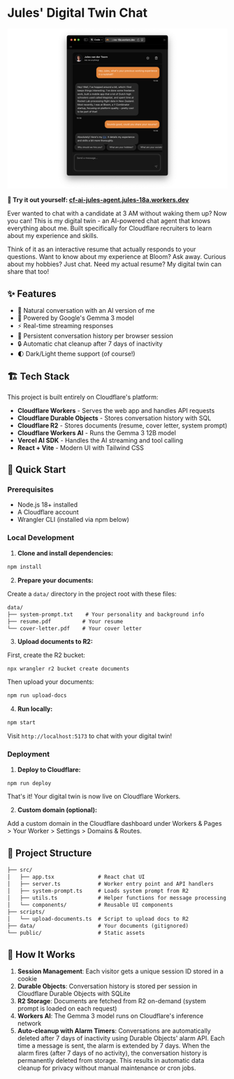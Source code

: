 # Jules' Digital Twin Chat

![Chat with Jules Screenshot](./docs/screenshot.png)

**🚀 Try it out yourself: [cf-ai-jules-agent.jules-18a.workers.dev](https://cf-ai-jules-agent.jules-18a.workers.dev/)**

Ever wanted to chat with a candidate at 3 AM without waking them up? Now you can! This is my digital twin - an AI-powered chat agent that knows everything about me. Built specifically for Cloudflare recruiters to learn about my experience and skills.

Think of it as an interactive resume that actually responds to your questions. Want to know about my experience at Bloom? Ask away. Curious about my hobbies? Just chat. Need my actual resume? My digital twin can share that too!

## ✨ Features

- 💬 Natural conversation with an AI version of me
- 🧠 Powered by Google's Gemma 3 model
- ⚡️ Real-time streaming responses
- 💾 Persistent conversation history per browser session
- 🔒 Automatic chat cleanup after 7 days of inactivity
- 🌓 Dark/Light theme support (of course!)

## 🏗️ Tech Stack

This project is built entirely on Cloudflare's platform:

- **Cloudflare Workers** - Serves the web app and handles API requests
- **Cloudflare Durable Objects** - Stores conversation history with SQL
- **Cloudflare R2** - Stores documents (resume, cover letter, system prompt)
- **Cloudflare Workers AI** - Runs the Gemma 3 12B model
- **Vercel AI SDK** - Handles the AI streaming and tool calling
- **React + Vite** - Modern UI with Tailwind CSS

## 🚀 Quick Start

### Prerequisites

- Node.js 18+ installed
- A Cloudflare account
- Wrangler CLI (installed via npm below)

### Local Development

1. **Clone and install dependencies:**

```bash
npm install
```

2. **Prepare your documents:**

Create a `data/` directory in the project root with these files:

```
data/
├── system-prompt.txt    # Your personality and background info
├── resume.pdf          # Your resume
└── cover-letter.pdf    # Your cover letter
```

3. **Upload documents to R2:**

First, create the R2 bucket:

```bash
npx wrangler r2 bucket create documents
```

Then upload your documents:

```bash
npm run upload-docs
```

4. **Run locally:**

```bash
npm start
```

Visit `http://localhost:5173` to chat with your digital twin!

### Deployment

1. **Deploy to Cloudflare:**

```bash
npm run deploy
```

That's it! Your digital twin is now live on Cloudflare Workers.

2. **Custom domain (optional):**

Add a custom domain in the Cloudflare dashboard under Workers & Pages > Your Worker > Settings > Domains & Routes.

## 📁 Project Structure

```
├── src/
│   ├── app.tsx              # React chat UI
│   ├── server.ts            # Worker entry point and API handlers
│   ├── system-prompt.ts     # Loads system prompt from R2
│   ├── utils.ts             # Helper functions for message processing
│   └── components/          # Reusable UI components
├── scripts/
│   └── upload-documents.ts  # Script to upload docs to R2
├── data/                    # Your documents (gitignored)
└── public/                  # Static assets
```

## 🔧 How It Works

1. **Session Management**: Each visitor gets a unique session ID stored in a cookie
2. **Durable Objects**: Conversation history is stored per session in Cloudflare Durable Objects with SQLite
3. **R2 Storage**: Documents are fetched from R2 on-demand (system prompt is loaded on each request)
4. **Workers AI**: The Gemma 3 model runs on Cloudflare's inference network
5. **Auto-cleanup with Alarm Timers**: Conversations are automatically deleted after 7 days of inactivity using Durable Objects' alarm API. Each time a message is sent, the alarm is extended by 7 days. When the alarm fires (after 7 days of no activity), the conversation history is permanently deleted from storage. This results in automatic data cleanup for privacy without manual maintenance or cron jobs.
